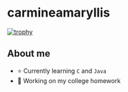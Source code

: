 # carmineamaryllis

[![trophy](https://github-profile-trophy.vercel.app/?username=carmineamaryllis&theme=monokai)](https://github.com/ryo-ma/github-profile-trophy)

## About me
- ⭐ Currently learning ``C`` and ``Java``
- 💉 Working on my college homework 




